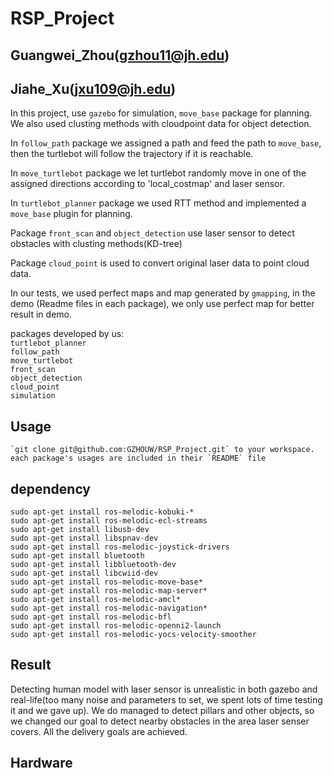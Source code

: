# RSP_Project 
## Guangwei_Zhou(gzhou11@jh.edu) 
## Jiahe_Xu(jxu109@jh.edu)

In this project, use `gazebo` for simulation, `move_base` package for planning. We also used clusting methods with cloudpoint data for object detection.   

In `follow_path` package we assigned a path and feed the path to `move_base`, then the turtlebot will follow the trajectory if it is reachable.   

In `move_turtlebot` package we let turtlebot randomly move in one of the assigned directions according to 'local_costmap' and laser sensor.  

In `turtlebot_planner` package we used RTT method and implemented a `move_base` plugin for planning.

Package `front_scan` and `object_detection` use laser sensor to detect obstacles with clusting methods(KD-tree)  

Package `cloud_point` is used to convert original laser data to point cloud data.  

In our tests, we used perfect maps and map generated by `gmapping`, in the demo (Readme files in each package), we only use perfect map for better result in demo.
  
packages developed by us:  
`turtlebot_planner`  
`follow_path`  
`move_turtlebot`  
`front_scan`  
`object_detection`  
`cloud_point`  
`simulation` 

## Usage
    `git clone git@github.com:GZHOUW/RSP_Project.git` to your workspace.  
    each package's usages are included in their `README` file   
    
## dependency
```
sudo apt-get install ros-melodic-kobuki-*
sudo apt-get install ros-melodic-ecl-streams
sudo apt-get install libusb-dev
sudo apt-get install libspnav-dev
sudo apt-get install ros-melodic-joystick-drivers
sudo apt-get install bluetooth
sudo apt-get install libbluetooth-dev
sudo apt-get install libcwiid-dev
sudo apt-get install ros-melodic-move-base*
sudo apt-get install ros-melodic-map-server*
sudo apt-get install ros-melodic-amcl*
sudo apt-get install ros-melodic-navigation*
sudo apt-get install ros-melodic-bfl
sudo apt-get install ros-melodic-openni2-launch
sudo apt-get install ros-melodic-yocs-velocity-smoother
```
## Result
   Detecting human model with laser sensor is unrealistic in both gazebo and real-life(too many noise and parameters to set, we spent lots of time testing it and we gave up). We do managed to detect pillars and other objects, so we changed our goal to detect nearby obstacles in the area laser senser covers. All the delivery goals are achieved.
   
## Hardware
  
